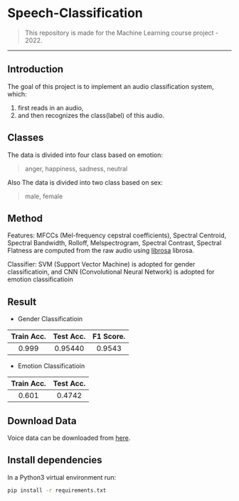 # Speech-Classification

> This repository is made for the Machine Learning course project - 2022.

---
## Introduction

The goal of this project is to implement an audio classification system, which:
1. first reads in an audio,
2. and then recognizes the class(label) of this audio.


## Classes

The data is divided into four class based on emotion:
> anger, happiness, sadness, neutral

Also The data is divided into two class based on sex:
> male, female


## Method

Features: MFCCs (Mel-frequency cepstral coefficients), Spectral Centroid, Spectral Bandwidth, Rolloff, Melspectrogram, Spectral Contrast, Spectral Flatness are computed from the raw audio using [librosa](https://github.com/librosa/librosa) librosa.

Classifier: SVM (Support Vector Machine) is adopted for gender classificatioin, and CNN (Convolutional Neural Network) is adopted for emotion classificatioin

## Result

- Gender Classificatioin

| Train Acc.      |  Test Acc.  |  F1 Score.  |
| :-------------: | :---------: | :---------: |
|      0.999      |   0.95440   |    0.9543   |

- Emotion Classificatioin

| Train Acc.      |  Test Acc.  |
| :-------------: | :---------: |
|      0.601      |   0.4742    |


## Download Data

Voice data can be downloaded from [here](https://drive.google.com/drive/folders/1wnJ9eFlnJZsY1lNTOgLbnRrVgc_RDUNI?usp=drive_link).

## Install dependencies

In a Python3 virtual environment run:

```bash
pip install -r requirements.txt
```

